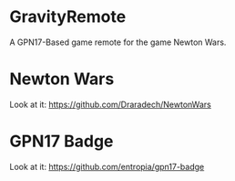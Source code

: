 # GravityRemote
A GPN17-Based game remote for the game Newton Wars.

# Newton Wars
Look at it:
https://github.com/Draradech/NewtonWars

# GPN17 Badge
Look at it:
https://github.com/entropia/gpn17-badge
